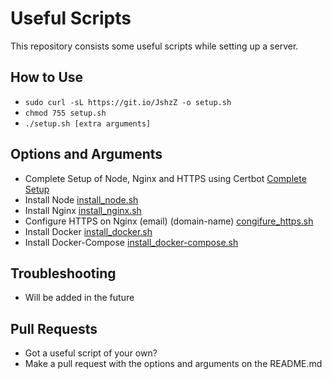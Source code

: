 # Useful Scripts

This repository consists some useful scripts while setting up a server.

## How to Use

- `sudo curl -sL https://git.io/JshzZ -o setup.sh`
- `chmod 755 setup.sh`
- `./setup.sh [extra arguments]`

## Options and Arguments

- Complete Setup of Node, Nginx and HTTPS using Certbot [Complete Setup](https://git.io/JshzZ)
- Install Node [install_node.sh](install_node.sh)
- Install Nginx [install_nginx.sh](install_nginx.sh)
- Configure HTTPS on Nginx (email) (domain-name) [congifure_https.sh](configure_https.sh)
- Install Docker [install_docker.sh](install_docker.sh)
- Install Docker-Compose [install_docker-compose.sh](install_docker-compose.sh)

## Troubleshooting

- Will be added in the future

## Pull Requests

- Got a useful script of your own?
- Make a pull request with the options and arguments on the README.md
